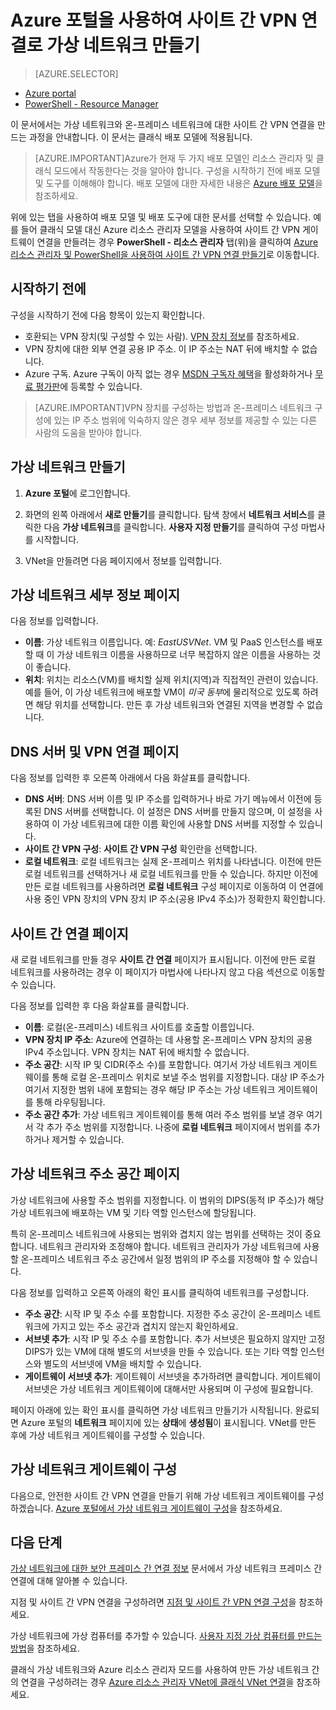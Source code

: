 <properties
   pageTitle="Azure 포털을 사용하여 사이트 간 VPN 연결로 가상 네트워크 만들기 | Microsoft Azure"
   description="클래식 배포 모델을 사용하여 프레미스 간 구성과 하이브리드 구성에 대해 사이트 간 VPN 연결로 가상 네트워크를 만듭니다."
   services="vpn-gateway"
   documentationCenter=""
   authors="cherylmc"
   manager="carolz"
   editor=""
   tags="azure-service-management"/>

<tags
   ms.service="vpn-gateway"
   ms.devlang="na"
   ms.topic="hero-article"
   ms.tgt_pltfrm="na"
   ms.workload="infrastructure-services"
   ms.date="09/10/2015"
   ms.author="cherylmc"/>

# Azure 포털을 사용하여 사이트 간 VPN 연결로 가상 네트워크 만들기

> [AZURE.SELECTOR]
- [Azure portal](vpn-gateway-site-to-site-create.md)
- [PowerShell - Resource Manager](vpn-gateway-create-site-to-site-rm-powershell.md)

이 문서에서는 가상 네트워크와 온-프레미스 네트워크에 대한 사이트 간 VPN 연결을 만드는 과정을 안내합니다. 이 문서는 클래식 배포 모델에 적용됩니다.

>[AZURE.IMPORTANT]Azure가 현재 두 가지 배포 모델인 리소스 관리자 및 클래식 모드에서 작동한다는 것을 알아야 합니다. 구성을 시작하기 전에 배포 모델 및 도구를 이해해야 합니다. 배포 모델에 대한 자세한 내용은 [Azure 배포 모델](../azure-classic-rm.md)을 참조하세요.

위에 있는 탭을 사용하여 배포 모델 및 배포 도구에 대한 문서를 선택할 수 있습니다. 예를 들어 클래식 모델 대신 Azure 리소스 관리자 모델을 사용하여 사이트 간 VPN 게이트웨이 연결을 만들려는 경우 **PowerShell - 리소스 관리자** 탭(위)을 클릭하여 [Azure 리소스 관리자 및 PowerShell을 사용하여 사이트 간 VPN 연결 만들기](vpn-gateway-create-site-to-site-rm-powershell.md)로 이동합니다.

 
## 시작하기 전에

구성을 시작하기 전에 다음 항목이 있는지 확인합니다.

- 호환되는 VPN 장치(및 구성할 수 있는 사람). [VPN 장치 정보](vpn-gateway-about-vpn-devices.md)를 참조하세요.
- VPN 장치에 대한 외부 연결 공용 IP 주소. 이 IP 주소는 NAT 뒤에 배치할 수 없습니다.
- Azure 구독. Azure 구독이 아직 없는 경우 [MSDN 구독자 혜택](http://azure.microsoft.com/pricing/member-offers/msdn-benefits-details/)을 활성화하거나 [무료 평가판](http://azure.microsoft.com/pricing/free-trial/)에 등록할 수 있습니다.

>[AZURE.IMPORTANT]VPN 장치를 구성하는 방법과 온-프레미스 네트워크 구성에 있는 IP 주소 범위에 익숙하지 않은 경우 세부 정보를 제공할 수 있는 다른 사람의 도움을 받아야 합니다.

## 가상 네트워크 만들기

1. **Azure 포털**에 로그인합니다.

2. 화면의 왼쪽 아래에서 **새로 만들기**를 클릭합니다. 탐색 창에서 **네트워크 서비스**를 클릭한 다음 **가상 네트워크**를 클릭합니다. **사용자 지정 만들기**를 클릭하여 구성 마법사를 시작합니다.

3. VNet을 만들려면 다음 페이지에서 정보를 입력합니다.

## 가상 네트워크 세부 정보 페이지

다음 정보를 입력합니다.

- **이름**: 가상 네트워크 이름입니다. 예: *EastUSVNet*. VM 및 PaaS 인스턴스를 배포할 때 이 가상 네트워크 이름을 사용하므로 너무 복잡하지 않은 이름을 사용하는 것이 좋습니다.
- **위치**: 위치는 리소스(VM)를 배치할 실제 위치(지역)과 직접적인 관련이 있습니다. 예를 들어, 이 가상 네트워크에 배포할 VM이 *미국 동부*에 물리적으로 있도록 하려면 해당 위치를 선택합니다. 만든 후 가상 네트워크와 연결된 지역을 변경할 수 없습니다.

## DNS 서버 및 VPN 연결 페이지
다음 정보를 입력한 후 오른쪽 아래에서 다음 화살표를 클릭합니다.

- **DNS 서버**: DNS 서버 이름 및 IP 주소를 입력하거나 바로 가기 메뉴에서 이전에 등록된 DNS 서버를 선택합니다. 이 설정은 DNS 서버를 만들지 않으며, 이 설정을 사용하여 이 가상 네트워크에 대한 이름 확인에 사용할 DNS 서버를 지정할 수 있습니다.
- **사이트 간 VPN 구성**: **사이트 간 VPN 구성** 확인란을 선택합니다.
- **로컬 네트워크**: 로컬 네트워크는 실제 온-프레미스 위치를 나타냅니다. 이전에 만든 로컬 네트워크를 선택하거나 새 로컬 네트워크를 만들 수 있습니다. 하지만 이전에 만든 로컬 네트워크를 사용하려면 **로컬 네트워크** 구성 페이지로 이동하여 이 연결에 사용 중인 VPN 장치의 VPN 장치 IP 주소(공용 IPv4 주소)가 정확한지 확인합니다.

## 사이트 간 연결 페이지
새 로컬 네트워크를 만들 경우 **사이트 간 연결** 페이지가 표시됩니다. 이전에 만든 로컬 네트워크를 사용하려는 경우 이 페이지가 마법사에 나타나지 않고 다음 섹션으로 이동할 수 있습니다.

다음 정보를 입력한 후 다음 화살표를 클릭합니다.

- 	**이름**: 로컬(온-프레미스) 네트워크 사이트를 호출할 이름입니다.
- 	**VPN 장치 IP 주소**: Azure에 연결하는 데 사용할 온-프레미스 VPN 장치의 공용 IPv4 주소입니다. VPN 장치는 NAT 뒤에 배치할 수 없습니다.
- 	**주소 공간**: 시작 IP 및 CIDR(주소 수)를 포함합니다. 여기서 가상 네트워크 게이트웨이를 통해 로컬 온-프레미스 위치로 보낼 주소 범위를 지정합니다. 대상 IP 주소가 여기서 지정한 범위 내에 포함되는 경우 해당 IP 주소는 가상 네트워크 게이트웨이를 통해 라우팅됩니다.
- 	**주소 공간 추가**: 가상 네트워크 게이트웨이를 통해 여러 주소 범위를 보낼 경우 여기서 각 추가 주소 범위를 지정합니다. 나중에 **로컬 네트워크** 페이지에서 범위를 추가하거나 제거할 수 있습니다.

## 가상 네트워크 주소 공간 페이지
가상 네트워크에 사용할 주소 범위를 지정합니다. 이 범위의 DIPS(동적 IP 주소)가 해당 가상 네트워크에 배포하는 VM 및 기타 역할 인스턴스에 할당됩니다.

특히 온-프레미스 네트워크에 사용되는 범위와 겹치지 않는 범위를 선택하는 것이 중요합니다. 네트워크 관리자와 조정해야 합니다. 네트워크 관리자가 가상 네트워크에 사용할 온-프레미스 네트워크 주소 공간에서 일정 범위의 IP 주소를 지정해야 할 수 있습니다.

다음 정보를 입력하고 오른쪽 아래의 확인 표시를 클릭하여 네트워크를 구성합니다.

- **주소 공간**: 시작 IP 및 주소 수를 포함합니다. 지정한 주소 공간이 온-프레미스 네트워크에 가지고 있는 주소 공간과 겹치지 않는지 확인하세요.
- **서브넷 추가**: 시작 IP 및 주소 수를 포함합니다. 추가 서브넷은 필요하지 않지만 고정 DIPS가 있는 VM에 대해 별도의 서브넷을 만들 수 있습니다. 또는 기타 역할 인스턴스와 별도의 서브넷에 VM을 배치할 수 있습니다.
- **게이트웨이 서브넷 추가**: 게이트웨이 서브넷을 추가하려면 클릭합니다. 게이트웨이 서브넷은 가상 네트워크 게이트웨이에 대해서만 사용되며 이 구성에 필요합니다.

페이지 아래에 있는 확인 표시를 클릭하면 가상 네트워크 만들기가 시작됩니다. 완료되면 Azure 포털의 **네트워크** 페이지에 있는 **상태**에 **생성됨**이 표시됩니다. VNet를 만든 후에 가상 네트워크 게이트웨이를 구성할 수 있습니다.

## 가상 네트워크 게이트웨이 구성

다음으로, 안전한 사이트 간 VPN 연결을 만들기 위해 가상 네트워크 게이트웨이를 구성하겠습니다. [Azure 포털에서 가상 네트워크 게이트웨이 구성](vpn-gateway-configure-vpn-gateway-mp.md)을 참조하세요.

## 다음 단계

[가상 네트워크에 대한 보안 프레미스 간 연결 정보](vpn-gateway-cross-premises-options.md) 문서에서 가상 네트워크 프레미스 간 연결에 대해 알아볼 수 있습니다.

지점 및 사이트 간 VPN 연결을 구성하려면 [지점 및 사이트 간 VPN 연결 구성](vpn-gateway-point-to-site-create.md)을 참조하세요.

가상 네트워크에 가상 컴퓨터를 추가할 수 있습니다. [사용자 지정 가상 컴퓨터를 만드는 방법](../virtual-machines/virtual-machines-create-custom.md)을 참조하세요.

클래식 가상 네트워크와 Azure 리소스 관리자 모드를 사용하여 만든 가상 네트워크 간의 연결을 구성하려는 경우 [Azure 리소스 관리자 VNet에 클래식 VNet 연결](../virtual-network/virtual-networks-arm-asm-s2s-howto.md)을 참조하세요.

<!---HONumber=Oct15_HO3-->